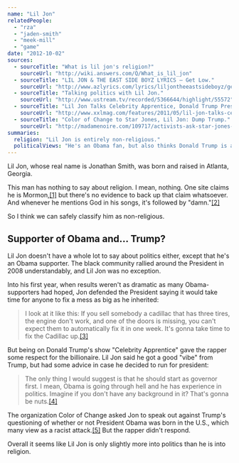 ```yaml
---
name: "Lil Jon"
relatedPeople:
  - "rza"
  - "jaden-smith"
  - "meek-mill"
  - "game"
date: "2012-10-02"
sources:
  - sourceTitle: "What is lil jon's religion?"
    sourceUrl: "http://wiki.answers.com/Q/What_is_lil_jon"
  - sourceTitle: "LIL JON & THE EAST SIDE BOYZ LYRICS – Get Low."
    sourceUrl: "http://www.azlyrics.com/lyrics/liljontheeastsideboyz/getlow.html"
  - sourceTitle: "Talking politics with Lil Jon."
    sourceUrl: "http://www.ustream.tv/recorded/5366644/highlight/55572"
  - sourceTitle: "Lil Jon Talks Celebrity Apprentice, Donald Trump Presidency."
    sourceUrl: "http://www.xxlmag.com/features/2011/05/lil-jon-talks-celebrity-apprentice-donald-trump-presidency/2/"
  - sourceTitle: "Color of Change to Star Jones, Lil Jon: Dump Trump."
    sourceUrl: "http://madamenoire.com/109717/activists-ask-star-jones-lil-jon-to-dump-trump/"
summaries:
  religion: "Lil Jon is entirely non-religious."
  politicalViews: "He's an Obama fan, but also thinks Donald Trump is a good guy."
---
```


Lil Jon, whose real name is Jonathan Smith, was born and raised in Atlanta, Georgia.

This man has nothing to say about religion. I mean, nothing. One site claims he is Mormon,<a class="source-citation" href="#http%3A%2F%2Fwiki.answers.com%2FQ%2FWhat_is_lil_jon" title="What is lil jon&apos;s religion?">[1]</a> but there's no evidence to back up that claim whatsoever. And whenever he mentions God in his songs, it's followed by "damn."<a class="source-citation" href="#http%3A%2F%2Fwww.azlyrics.com%2Flyrics%2Fliljontheeastsideboyz%2Fgetlow.html" title="LIL JON &amp; THE EAST SIDE BOYZ LYRICS – Get Low.">[2]</a>

So I think we can safely classify him as non-religious.


## Supporter of Obama and… Trump?

Lil Jon doesn't have a whole lot to say about politics either, except that he's an Obama supporter. The black community rallied around the President in 2008 understandably, and Lil Jon was no exception.

Into his first year, when results weren't as dramatic as many Obama-supporters had hoped, Jon defended the President saying it would take time for anyone to fix a mess as big as he inherited:

>I look at it like this: If you sell somebody a cadillac that has three tires, the engine don't work, and one of the doors is missing, you can't expect them to automatically fix it in one week. It's gonna take time to fix the Cadillac up.<a class="source-citation" href="#http%3A%2F%2Fwww.ustream.tv%2Frecorded%2F5366644%2Fhighlight%2F55572" title="Talking politics with Lil Jon.">[3]</a>

But being on Donald Trump's show "Celebrity Apprentice" gave the rapper some respect for the billionaire. Lil Jon said he got a good "vibe" from Trump, but had some advice in case he decided to run for president:

>The only thing I would suggest is that he should start as governor first. I mean, Obama is going through hell and he has experience in politics. Imagine if you don't have any background in it? That's gonna be nuts.<a class="source-citation" href="#http%3A%2F%2Fwww.xxlmag.com%2Ffeatures%2F2011%2F05%2Flil-jon-talks-celebrity-apprentice-donald-trump-presidency%2F2%2F" title="Lil Jon Talks Celebrity Apprentice, Donald Trump Presidency.">[4]</a>

The organization Color of Change asked Jon to speak out against Trump's questioning of whether or not President Obama was born in the U.S., which many view as a racist attack.<a class="source-citation" href="#http%3A%2F%2Fmadamenoire.com%2F109717%2Factivists-ask-star-jones-lil-jon-to-dump-trump%2F" title="Color of Change to Star Jones, Lil Jon: Dump Trump.">[5]</a> But the rapper didn't respond.

Overall it seems like Lil Jon is only slightly more into politics than he is into religion.